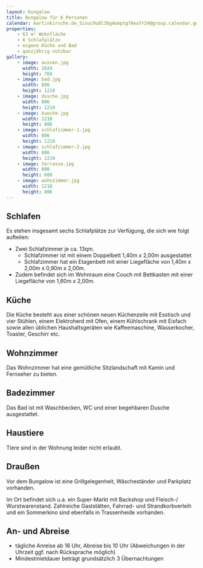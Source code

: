 ```yaml
---
layout: bungalow
title: Bungalow für 6 Personen
calendar: martinkirsche.de_5isuc9u8l3bg4omptg78ea7r24@group.calendar.google.com
properties:
    - 63 m² Wohnfläche
    - 6 Schlafplätze
    - eigene Küche und Bad
    - ganzjährig nutzbar
gallery:
    - image: aussen.jpg
      width: 1024
      height: 768
    - image: bad.jpg
      width: 806
      height: 1210
    - image: dusche.jpg
      width: 806
      height: 1210
    - image: kueche.jpg
      width: 1210
      height: 806
    - image: schlafzimmer-1.jpg
      width: 806
      height: 1210
    - image: schlafzimmer-2.jpg
      width: 806
      height: 1210
    - image: terrasse.jpg
      width: 800
      height: 600
    - image: wohnzimmer.jpg
      width: 1210
      height: 806
---
```


## Schlafen

Es stehen insgesamt sechs Schlafplätze zur Verfügung, die sich wie folgt aufteilen:

- Zwei Schlafzimmer je ca. 13qm.
  - Schlafzimmer ist mit einem Doppelbett 1,40m x 2,00m ausgestattet
  - Schlafzimmer hat ein Etagenbett mit einer Liegefläche von 1,40m x 2,00m x 0,90m x 2,00m.
- Zudem befindet sich im Wohnraum eine Couch mit Bettkasten mit einer Liegefläche von 1,60m x 2,00m.

## Küche

Die Küche besteht aus einer schönen neuen Küchenzeile mit Esstisch und vier Stühlen, einem Elektroherd mit Ofen, einem Kühlschrank mit Eisfach sowie allen üblichen Haushaltsgeräten wie Kaffeemaschine, Wasserkocher, Toaster, Geschirr etc.

## Wohnzimmer

Das Wohnzimmer hat eine gemütliche Sitzlandschaft mit Kamin und Fernseher zu bieten.

## Badezimmer

Das Bad ist mit Waschbecken, WC und einer begehbaren Dusche ausgestattet.

## Haustiere

Tiere sind in der Wohnung leider nicht erlaubt.

## Draußen

Vor dem Bungalow ist eine Grillgelegenheit, Wäscheständer und Parkplatz vorhanden.

Im Ort befindet sich u.a. ein Super-Markt mit Backshop und Fleisch-/ Wurstwarenstand. Zahlreiche Gaststätten, Fahrrad- und Strandkorbverleih und ein Sommerkino sind ebenfalls in Trassenheide vorhanden.

## An- und Abreise

- tägliche Anreise ab 16 Uhr, Abreise bis 10 Uhr (Abweichungen in der Uhrzeit ggf. nach Rücksprache möglich)
- Mindestmietdauer beträgt grundsätzlich 3 Übernachtungen

